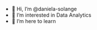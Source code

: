 - 👋 Hi, I’m @daniela-solange
- 👀 I’m interested in Data Analytics 
- 🌱 I’m here to learn

<!---
daniela-solange/daniela-solange is a ✨ special ✨ repository because its `README.md` (this file) appears on your GitHub profile.
You can click the Preview link to take a look at your changes.
--->
